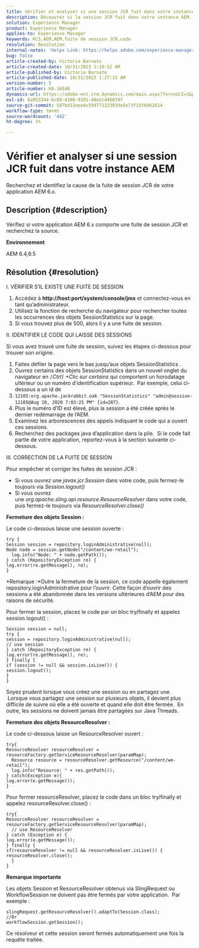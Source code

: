 ```yaml
---
title: Vérifier et analyser si une session JCR fuit dans votre instance AEM
description: Découvrez si la session JCR fuit dans votre instance AEM. Vérifiez si le code laisse la session ouverte.
solution: Experience Manager
product: Experience Manager
applies-to: Experience Manager
keywords: KCS,AEM,AEM,fuite de session JCR,code
resolution: Resolution
internal-notes: 'Helpx Link: https://helpx.adobe.com/experience-manager/kb/check-and-analyze-if-JCR-session-leaks-in-your-AEM-instance.html'
bug: false
article-created-by: Victoria Barnato
article-created-date: 10/31/2023 1:18:52 AM
article-published-by: Victoria Barnato
article-published-date: 10/31/2023 1:27:15 AM
version-number: 5
article-number: KA-16548
dynamics-url: https://adobe-ent.crm.dynamics.com/main.aspx?forceUCI=1&pagetype=entityrecord&etn=knowledgearticle&id=dff8226d-8b77-ee11-8179-6045bd006ce9
exl-id: 8a953344-bc89-4188-9191-48e2cd460397
source-git-commit: 587bd12eee4c59977122393de5e73f15f6062614
workflow-type: tm+mt
source-wordcount: '442'
ht-degree: 1%

---
```


# Vérifier et analyser si une session JCR fuit dans votre instance AEM


Recherchez et identifiez la cause de la fuite de session JCR de votre application AEM 6.x.

## Description {#description}


Vérifiez si votre application AEM 6.x comporte une fuite de session JCR et recherchez la source.



<b>Environnement</b>

AEM 6.4,6.5


## Résolution {#resolution}


I. VÉRIFIER S’IL EXISTE UNE FUITE DE SESSION

1. Accédez à <b>http://host:port/system/console/jmx</b> et connectez-vous en tant qu’administrateur.
2. Utilisez la fonction de recherche du navigateur pour rechercher toutes les occurrences des objets SessionStatistics sur la page.
3. Si vous trouvez plus de 500, alors il y a une fuite de session.




II. IDENTIFIER LE CODE QUI LAISSE DES SESSIONS

Si vous avez trouvé une fuite de session, suivez les étapes ci-dessous pour trouver son origine.

1. Faites défiler la page vers le bas jusqu’aux objets SessionStatistics .
2. Ouvrez certains des objets SessionStatistics dans un nouvel onglet du navigateur en *`[`Ctrl`]` +Clic sur certains* qui comportent un horodatage ultérieur ou un numéro d’identification supérieur.  Par exemple, celui ci-dessous a un id de
3. `12105:org.apache.jackrabbit.oak "SessionStatistics" "admin@session-12105@Aug 10, 2020 7:03:25 PM" {id=287}`.
4. Plus le numéro d’ID est élevé, plus la session a été créée après le dernier redémarrage de l’AEM.
5. Examinez les arborescences des appels indiquant le code qui a ouvert ces sessions.
6. Recherchez des packages java d’application dans la pile.  Si le code fait partie de votre application, reportez-vous à la section suivante ci-dessous.


III. CORRECTION DE LA FUITE DE SESSION

Pour empêcher et corriger les fuites de session JCR :

- Si vous ouvrez une *javax.jcr.Session* dans votre code, puis fermez-le toujours via *Session.logout()*
- Si vous ouvrez une *org.apache.sling.api.resource.ResourceResolver* dans votre code, puis fermez-le toujours via *ResourceResolver.close()*


<b>Fermeture des objets Session :</b>

Le code ci-dessous laisse une session ouverte :




```
try {
Session session = repository.loginAdministrative(null);
Node node = session.getNode("/content/we-retail");
  log.info("Node: " + node.getPath());
} catch (RepositoryException re) {
log.error(re.getMessage(), re);
}
```




*Remarque :*Outre la fermeture de la session, ce code appelle également repository.loginAdministrative pour l’ouvrir. Cette façon d’ouvrir des sessions a été abandonnée dans les versions ultérieures d’AEM pour des raisons de sécurité.



Pour fermer la session, placez le code par un bloc try/finally et appelez session.logout() :




```
Session session = null;
try {
session = repository.loginAdministrative(null);
// use session
} catch (RepositoryException re) {
log.error(re.getMessage(), re);
} finally {
if (session != null && session.isLive()) {
session.logout();
}
}
```


Soyez prudent lorsque vous créez une session ou en partagez une.  Lorsque vous partagez une session sur plusieurs objets, il devient plus difficile de suivre où elle a été ouverte et quand elle doit être fermée.  En outre, les sessions ne doivent jamais être partagées sur Java Threads.

<b>Fermeture des objets ResourceResolver :</b>

Le code ci-dessous laisse un ResourceResolver ouvert :




```
try{
ResourceResolver resourceResolver = resourceFactory.getServiceResourceResolver(paramMap);
  Resource resource = resourceResolver.getResource("/content/we-retail");
  log.info("Resource: " + res.getPath());
} catch(Exception e){
log.error(e.getMessage());
}
```




Pour fermer resourceResolver, placez le code dans un bloc try/finally et appelez resourceResolver.close() :




```
try{
ResourceResolver resourceResolver = resourceFactory.getServiceResourceResolver(paramMap);
  // use ResourceResolver
} catch (Exception e) {
log.error(e.getMessage());
} finally {
if(resourceResolver != null && resourceResolver.isLive()) {
resourceResolver.close();
  }
}
```


<b>Remarque importante</b>

Les objets Session et ResourceResolver obtenus via SlingRequest ou WorkflowSession ne doivent pas être fermés par votre application.  Par exemple :




```
slingRequest.getResourceResolver().adaptTo(Session.class);
//Or
workflowSession.getSession();
```


Ce résolveur et cette session seront fermés automatiquement une fois la requête traitée.
